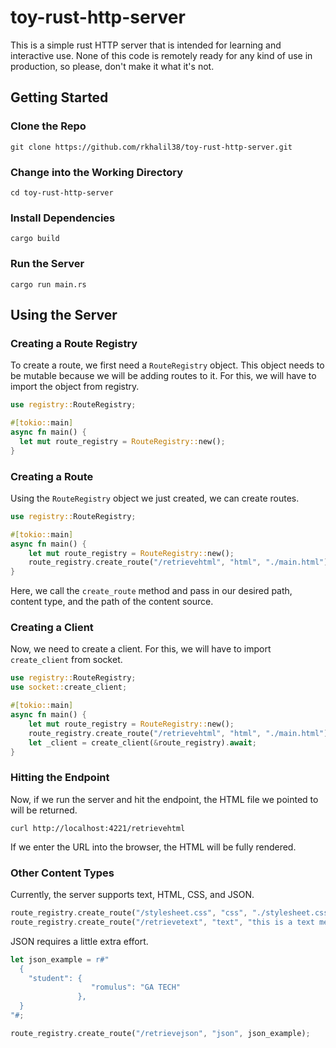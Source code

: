 # toy-rust-http-server

This is a simple rust HTTP server that is intended for learning and interactive use.
None of this code is remotely ready for any kind of use in production, so please, don't make it what it's not.

## Getting Started

### Clone the Repo
```
git clone https://github.com/rkhalil38/toy-rust-http-server.git
```

### Change into the Working Directory
```
cd toy-rust-http-server
```
### Install Dependencies
```
cargo build
```
### Run the Server
```
cargo run main.rs
```

## Using the Server

### Creating a Route Registry
To create a route, we first need a `RouteRegistry` object. This object needs to be mutable because we will be adding routes to it. For this, we will have to import the object from registry.
```rust
use registry::RouteRegistry;

#[tokio::main]
async fn main() {
  let mut route_registry = RouteRegistry::new();
}
```
### Creating a Route
Using the `RouteRegistry` object we just created, we can create routes.
```rust
use registry::RouteRegistry;

#[tokio::main]
async fn main() {
    let mut route_registry = RouteRegistry::new();
    route_registry.create_route("/retrievehtml", "html", "./main.html");
}
```
Here, we call the `create_route` method and pass in our desired path, content type, and the path of the content source.

### Creating a Client
Now, we need to create a client. For this, we will have to import `create_client` from socket.
```rust
use registry::RouteRegistry;
use socket::create_client;

#[tokio::main]
async fn main() {
    let mut route_registry = RouteRegistry::new();
    route_registry.create_route("/retrievehtml", "html", "./main.html");
    let _client = create_client(&route_registry).await;
}
```

### Hitting the Endpoint
Now, if we run the server and hit the endpoint, the HTML file we pointed to will be returned.
```
curl http://localhost:4221/retrievehtml
```
If we enter the URL into the browser, the HTML will be fully rendered.
### Other Content Types
Currently, the server supports text, HTML, CSS, and JSON.
```rust
route_registry.create_route("/stylesheet.css", "css", "./stylesheet.css");
route_registry.create_route("/retrievetext", "text", "this is a text message");
```
JSON requires a little extra effort.
```rust
let json_example = r#"
  {
    "student": {
                  "romulus": "GA TECH"
               },
  }
"#;

route_registry.create_route("/retrievejson", "json", json_example);
```

